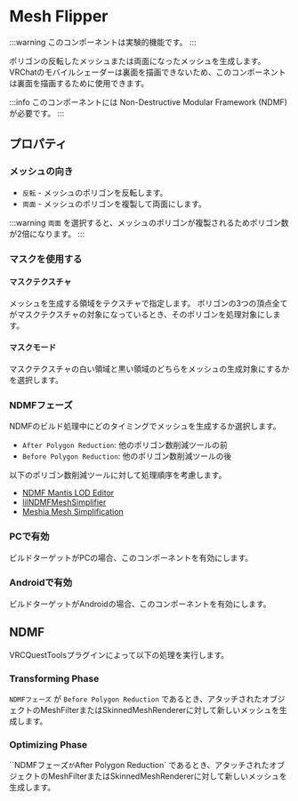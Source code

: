 # Mesh Flipper

:::warning
このコンポーネントは実験的機能です。
:::

ポリゴンの反転したメッシュまたは両面になったメッシュを生成します。
VRChatのモバイルシェーダーは裏面を描画できないため、このコンポーネントは裏面を描画するために使用できます。

:::info
このコンポーネントには Non-Destructive Modular Framework (NDMF) が必要です。
:::

## プロパティ

### メッシュの向き

- `反転` - メッシュのポリゴンを反転します。
- `両面` - メッシュのポリゴンを複製して両面にします。

:::warning
`両面` を選択すると、メッシュのポリゴンが複製されるためポリゴン数が2倍になります。
:::

### マスクを使用する

#### マスクテクスチャ

メッシュを生成する領域をテクスチャで指定します。
ポリゴンの3つの頂点全てがマスクテクスチャの対象になっているとき、そのポリゴンを処理対象にします。

#### マスクモード

マスクテクスチャの白い領域と黒い領域のどちらをメッシュの生成対象にするかを選択します。

### NDMFフェーズ

NDMFのビルド処理中にどのタイミングでメッシュを生成するか選択します。

- `After Polygon Reduction`: 他のポリゴン数削減ツールの前
- `Before Polygon Reduction`: 他のポリゴン数削減ツールの後

以下のポリゴン数削減ツールに対して処理順序を考慮します。

- [NDMF Mantis LOD Editor](https://hitsub.booth.pm/items/5409262)
- [lilNDMFMeshSimplifier](https://github.com/lilxyzw/lilNDMFMeshSimplifier)
- [Meshia Mesh Simplification](https://github.com/RamType0/Meshia.MeshSimplification)

### PCで有効

ビルドターゲットがPCの場合、このコンポーネントを有効にします。

### Androidで有効

ビルドターゲットがAndroidの場合、このコンポーネントを有効にします。

## NDMF

VRCQuestToolsプラグインによって以下の処理を実行します。

### Transforming Phase

`NDMFフェーズ` が `Before Polygon Reduction` であるとき、アタッチされたオブジェクトのMeshFilterまたはSkinnedMeshRendererに対して新しいメッシュを生成します。

### Optimizing Phase

``NDMFフェーズ` が `After Polygon Reduction` であるとき、アタッチされたオブジェクトのMeshFilterまたはSkinnedMeshRendererに対して新しいメッシュを生成します。

